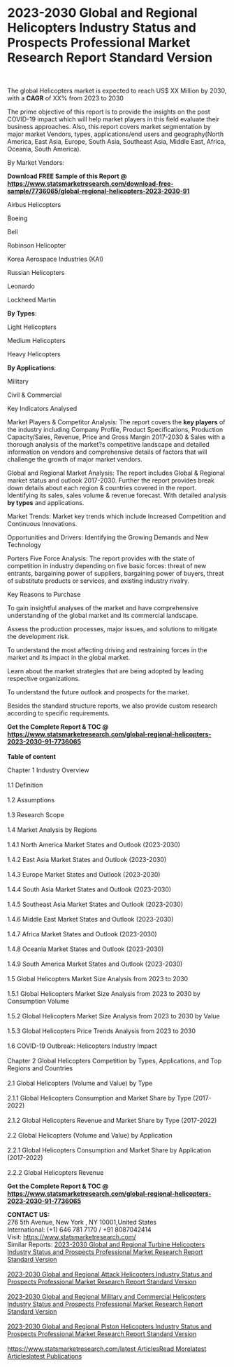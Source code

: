 <h1>2023-2030 Global and Regional Helicopters Industry Status and Prospects Professional Market Research Report Standard Version</h1><br/><p>The global Helicopters market is expected to reach US$ XX Million by 2030, with a <strong>CAGR</strong> of XX% from 2023 to 2030</p><p>The prime objective of this report is to provide the insights on the post COVID-19 impact which will help market players in this field evaluate their business approaches. Also, this report covers market segmentation by major market Vendors, types, applications/end users and geography(North America, East Asia, Europe, South Asia, Southeast Asia, Middle East, Africa, Oceania, South America).</p><p>By Market Vendors:</p><p><strong>Download FREE Sample of this Report @ <a href="https://www.statsmarketresearch.com/download-free-sample/7736065/global-regional-helicopters-2023-2030-91">https://www.statsmarketresearch.com/download-free-sample/7736065/global-regional-helicopters-2023-2030-91</a></strong></p><p>Airbus Helicopters</p><p>Boeing</p><p>Bell</p><p>Robinson Helicopter</p><p>Korea Aerospace Industries (KAI)</p><p>Russian Helicopters</p><p>Leonardo</p><p>Lockheed Martin</p><p><strong>By Types</strong>:</p><p>Light Helicopters</p><p>Medium Helicopters</p><p>Heavy Helicopters</p><p><strong><strong>By Applications</strong></strong>:</p><p>Military</p><p>Civil & Commercial</p><p>Key Indicators Analysed</p><p>Market Players & Competitor Analysis: The report covers the <strong>key players</strong> of the industry including Company Profile, Product Specifications, Production Capacity/Sales, Revenue, Price and Gross Margin 2017-2030 & Sales with a thorough analysis of the market?s competitive landscape and detailed information on vendors and comprehensive details of factors that will challenge the growth of major market vendors.</p><p>Global and Regional Market Analysis: The report includes Global & Regional market status and outlook 2017-2030. Further the report provides break down details about each region & countries covered in the report. Identifying its sales, sales volume & revenue forecast. With detailed analysis <strong>by types</strong> and applications.</p><p>Market Trends: Market key trends which include Increased Competition and Continuous Innovations.</p><p>Opportunities and Drivers: Identifying the Growing Demands and New Technology</p><p>Porters Five Force Analysis: The report provides with the state of competition in industry depending on five basic forces: threat of new entrants, bargaining power of suppliers, bargaining power of buyers, threat of substitute products or services, and existing industry rivalry.</p><p>Key Reasons to Purchase</p><p>To gain insightful analyses of the market and have comprehensive understanding of the global market and its commercial landscape.</p><p>Assess the production processes, major issues, and solutions to mitigate the development risk.</p><p>To understand the most affecting driving and restraining forces in the market and its impact in the global market.</p><p>Learn about the market strategies that are being adopted by leading respective organizations.</p><p>To understand the future outlook and prospects for the market.</p><p>Besides the standard structure reports, we also provide custom research according to specific requirements.</p><div><b>Get the Complete Report & TOC @ <a href="https://www.statsmarketresearch.com/global-regional-helicopters-2023-2030-91-7736065">https://www.statsmarketresearch.com/global-regional-helicopters-2023-2030-91-7736065</a></b></div><br><b>Table of content</b><p>Chapter 1 Industry Overview<br /><br>1.1 Definition<br /><br>1.2 Assumptions<br /><br>1.3 Research Scope<br /><br>1.4 Market Analysis by Regions<br /><br>1.4.1 North America Market States and Outlook (2023-2030)<br /><br>1.4.2 East Asia Market States and Outlook (2023-2030)<br /><br>1.4.3 Europe Market States and Outlook (2023-2030)<br /><br>1.4.4 South Asia Market States and Outlook (2023-2030)<br /><br>1.4.5 Southeast Asia Market States and Outlook (2023-2030)<br /><br>1.4.6 Middle East Market States and Outlook (2023-2030)<br /><br>1.4.7 Africa Market States and Outlook (2023-2030)<br /><br>1.4.8 Oceania Market States and Outlook (2023-2030)<br /><br>1.4.9 South America Market States and Outlook (2023-2030)<br /><br>1.5 Global Helicopters Market Size Analysis from 2023 to 2030<br /><br>1.5.1 Global Helicopters Market Size Analysis from 2023 to 2030 by Consumption Volume<br /><br>1.5.2 Global Helicopters Market Size Analysis from 2023 to 2030 by Value<br /><br>1.5.3 Global Helicopters Price Trends Analysis from 2023 to 2030<br /><br>1.6 COVID-19 Outbreak: Helicopters Industry Impact<br /><br>Chapter 2 Global Helicopters Competition by Types, Applications, and Top Regions and Countries<br /><br>2.1 Global Helicopters (Volume and Value) by Type<br /><br>2.1.1 Global Helicopters Consumption and Market Share by Type (2017-2022)<br /><br>2.1.2 Global Helicopters Revenue and Market Share by Type (2017-2022)<br /><br>2.2 Global Helicopters (Volume and Value) by Application<br /><br>2.2.1 Global Helicopters Consumption and Market Share by Application (2017-2022)<br /><br>2.2.2 Global Helicopters Revenue <br><div><b>Get the Complete Report & TOC @ <a href="https://www.statsmarketresearch.com/global-regional-helicopters-2023-2030-91-7736065">https://www.statsmarketresearch.com/global-regional-helicopters-2023-2030-91-7736065</a></b></div></p> <b>CONTACT US:</b><br>276 5th Avenue, New York , NY 10001,United States<br>International: (+1) 646 781 7170 / +91 8087042414<br>Visit: <a href="https://www.statsmarketresearch.com/">https://www.statsmarketresearch.com/</a><br>Similar Reports: <a href="https://www.statsmarketresearch.com/global-regional-helicopters-2023-2030-91-7736065">2023-2030 Global and Regional Turbine Helicopters Industry Status and Prospects Professional Market Research Report Standard Version</a><br/><br/><a href="https://www.statsmarketresearch.com/global-regional-helicopters-2023-2030-91-7736065">2023-2030 Global and Regional Attack Helicopters Industry Status and Prospects Professional Market Research Report Standard Version</a><br/><br/><a href="https://www.statsmarketresearch.com/global-regional-helicopters-2023-2030-91-7736065">2023-2030 Global and Regional Military and Commercial Helicopters Industry Status and Prospects Professional Market Research Report Standard Version</a><br/><br/><a href="https://www.statsmarketresearch.com/global-regional-helicopters-2023-2030-91-7736065">2023-2030 Global and Regional Piston Helicopters Industry Status and Prospects Professional Market Research Report Standard Version</a><br/><br/><a href="https://gyeongbokgung.com">https://www.statsmarketresearch.com/</a><a href="https://hallyeomaritime.com">latest Articles</a><a href="https://jingwansa.com">Read More</a><a href=https://nguoiviet.jp/">latest Articles</a><a href="https://www.intelmarketresearch.com/">latest Publications</a>
